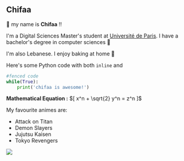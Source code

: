 ## Chifaa

:wave: my name is **Chifaa** !!

I'm a Digital Sciences Master's student at [Université de Paris](https://u-paris.fr/en/). I have a bachelor's degree in computer sciences :green_book:

I'm also Lebanese. I enjoy baking at home :cake:

Here's some Python code with both `inline` and
```python 
#fenced code
while(True):
    print('chifaa is awesome!')
```
**Mathematical Equation :**
$[ x^n + \sqrt{2} y^n = z^n ]$

My favourite animes are:

- Attack on Titan
- Demon Slayers
- Jujutsu Kaisen
- Tokyo Revengers

![](https://media.giphy.com/media/uKWBNet3fFTP9ZDZIg/giphy.gif)